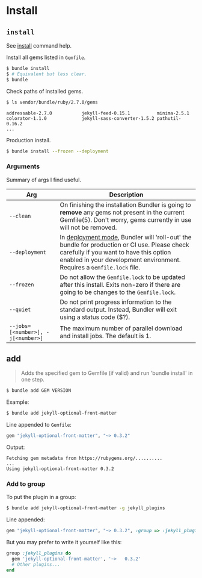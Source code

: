 # Install


## `install`

See [install](https://bundler.io/man/bundle-install.1.html) command help.

Install all gems listed in `Gemfile`.

```sh
$ bundle install
$ # Equivalent but less clear.
$ bundle
```

Check paths of installed gems.

```sh
$ ls vendor/bundle/ruby/2.7.0/gems
```
```
addressable-2.7.0           jekyll-feed-0.15.1          minima-2.5.1
colorator-1.1.0             jekyll-sass-converter-1.5.2 pathutil-0.16.2
...
```

Production install.

```sh
$ bundle install --frozen --deployment
```


### Arguments

Summary of args I find useful.

| Arg                               | Description                                                                                                                                                                                                        |
| --------------------------------- | ------------------------------------------------------------------------------------------------------------------------------------------------------------------------------------------------------------------ |
| `--clean`                         | On finishing the installation Bundler is going to **remove** any gems not present in the current Gemfile(5). Don't worry, gems currently in use will not be removed.                                               |
| `--deployment`                    | In [deployment mode], Bundler will 'roll-out' the bundle for production or CI use. Please check carefully if you want to have this option enabled in your development environment. Requires a `Gemfile.lock` file. |
| `--frozen`                        | Do not allow the `Gemfile.lock` to be updated after this install. Exits non-zero if there are going to be changes to the `Gemfile.lock`.                                                                           |
| `--quiet`                         | Do not print progress information to the standard output. Instead, Bundler will exit using a status code ($?).                                                                                                     |
| `--jobs=[<number>], -j[<number>]` | The maximum number of parallel download and install jobs. The default is 1.                                                                                                                                        |

[deployment mode]: https://bundler.io/man/bundle-install.1.html#DEPLOYMENT-MODE


## add

> Adds the specified gem to Gemfile (if valid) and run 'bundle install' in one step.

```sh
$ bundle add GEM VERSION
```

Example:

```sh
$ bundle add jekyll-optional-front-matter
```

Line appended to `Gemfile`:

```ruby
gem "jekyll-optional-front-matter", "~> 0.3.2"
```

Output:

```
Fetching gem metadata from https://rubygems.org/..........
...
Using jekyll-optional-front-matter 0.3.2
```

### Add to group

To put the plugin in a group:

```sh
$ bundle add jekyll-optional-front-matter -g jekyll_plugins
```

Line appended:

```ruby
gem "jekyll-optional-front-matter", "~> 0.3.2", :group => :jekyll_plugins
```

But you may prefer to write it yourself like this:

```ruby
group :jekyll_plugins do
  gem 'jekyll-optional-front-matter', '~>	0.3.2'
  # Other plugins...
end
```
